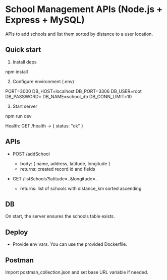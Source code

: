 # School Management APIs (Node.js + Express + MySQL)

APIs to add schools and list them sorted by distance to a user location.

## Quick start

1. Install deps

npm install


2. Configure environment (.env)

PORT=3000
DB_HOST=localhost
DB_PORT=3306
DB_USER=root
DB_PASSWORD=
DB_NAME=school_db
DB_CONN_LIMIT=10


3. Start server

npm run dev


Health: GET /health → { status: "ok" }

## APIs

- POST /addSchool
  - body: { name, address, latitude, longitude }
  - returns: created record id and fields

- GET /listSchools?latitude=..&longitude=..
  - returns: list of schools with distance_km sorted ascending

## DB

On start, the server ensures the schools table exists.

## Deploy

- Provide env vars. You can use the provided Dockerfile.

## Postman

Import postman_collection.json and set base URL variable if needed.
